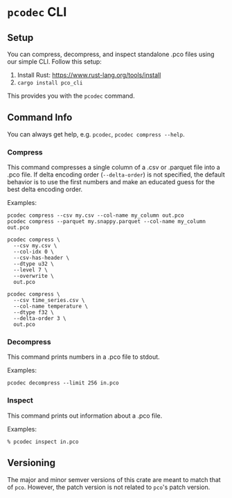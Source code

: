 # `pcodec` CLI 

## Setup

You can compress, decompress, and inspect standalone .pco files using our simple CLI.
Follow this setup:

1. Install Rust: https://www.rust-lang.org/tools/install
2. `cargo install pco_cli`

This provides you with the `pcodec` command.

## Command Info

You can always get help, e.g. `pcodec`, `pcodec compress --help`.

### Compress

This command compresses a single column of a .csv or .parquet file into a .pco
file.
If delta encoding order (`--delta-order`) is not specified, the default
behavior is to use the first numbers and make an educated guess for the best
delta encoding order.

Examples:

```shell
pcodec compress --csv my.csv --col-name my_column out.pco
pcodec compress --parquet my.snappy.parquet --col-name my_column out.pco

pcodec compress \
  --csv my.csv \
  --col-idx 0 \
  --csv-has-header \
  --dtype u32 \
  --level 7 \
  --overwrite \
  out.pco

pcodec compress \
  --csv time_series.csv \
  --col-name temperature \
  --dtype f32 \
  --delta-order 3 \
  out.pco
```

### Decompress

This command prints numbers in a .pco file to stdout.

Examples:

```shell
pcodec decompress --limit 256 in.pco
```

### Inspect

This command prints out information about a .pco file.

Examples:

```shell
% pcodec inspect in.pco
```

## Versioning

The major and minor semver versions of this crate are meant to match that of
`pco`.
However, the patch version is not related to `pco`'s patch version.

